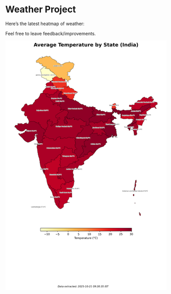 # Weather Project

Here’s the latest heatmap of weather:

Feel free to leave feedback/improvements.

![India Heatmap](docs/assets/india_heatmap.png?v=F7030D)
